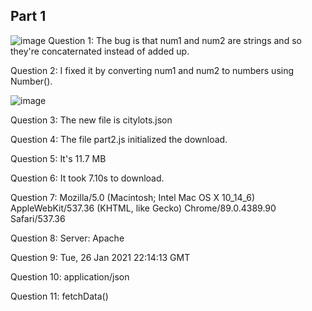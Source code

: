 ## Part 1

![image](https://user-images.githubusercontent.com/64934573/116034200-c08f2f80-a617-11eb-93b4-7a7b6b6ecdef.png)
Question 1: The bug is that num1 and num2 are strings and so they're concaternated instead of added up.

Question 2: I fixed it by converting num1 and num2 to numbers using Number().

![image](https://user-images.githubusercontent.com/64934573/116033760-d6e8bb80-a616-11eb-8081-85cdc4eac906.png)

Question 3: The new file is citylots.json

Question 4: The file part2.js initialized the download.

Question 5: It's 11.7 MB

Question 6: It took 7.10s to download.

Question 7: Mozilla/5.0 (Macintosh; Intel Mac OS X 10_14_6) AppleWebKit/537.36 (KHTML, like Gecko) Chrome/89.0.4389.90 Safari/537.36

Question 8: Server: Apache

Question 9: Tue, 26 Jan 2021 22:14:13 GMT

Question 10: application/json

Question 11: fetchData()
